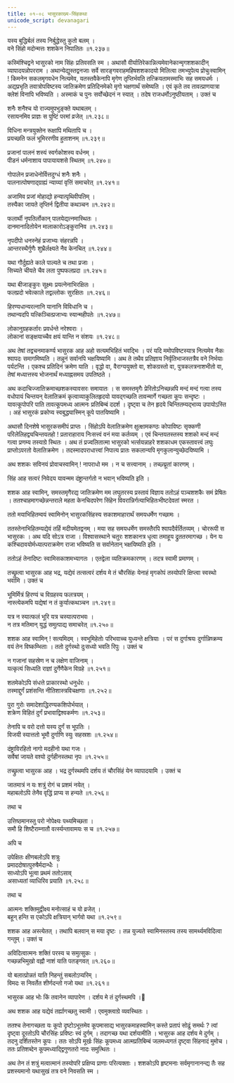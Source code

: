 ```yaml
---
title: ०१-०८ भासुरकाख्य-सिंहकथा
unicode_script: devanagari
---
```


यस्य बुद्धिर्बलं तस्य निर्बुद्धेस्तु कुतो बलम् ।  
वने सिंहो मदोन्मत्तः शशकेन निपातितः ॥१.२३७॥

कस्मिंश्चिद्वने भासुरको नाम सिंहः प्रतिवसति स्म । अथासौ वीर्यातिरेकान्नित्यमेवानेकान्मृगशशकादीन् व्यापादयन्नोपरराम । अथान्येद्युस्तद्वनजाः सर्वे सारङ्गवराहमहिषशशकादयो मिलित्वा तमभ्युपेत्य प्रोचुःस्वामिन् ! किमनेन सकलमृगवधेन नित्यमेव, यतस्तवैकेनापि मृगेण तृप्तिर्भवति तत्क्रियतामस्माभिः सह समयधर्मः । अद्यप्रभृति तवात्रोपविष्टस्य जातिक्रमेण प्रतिदिनमेको मृगो भक्षणार्थं समेष्यति । एवं कृते तव तावत्प्राणयात्रा क्लेशं विनापि भविष्यति । अस्माकं च पुनः सर्वोच्छेदनं न स्यात् । तदेष राजधर्मोऽनुष्ठीयताम् । उक्तं
च

शनैः शनैश्च यो राज्यमुपभुङ्क्ते यथाबलम् ।  
रसायनमिव प्राज्ञः स पुष्टिं परमां व्रजेत् ॥१.२३८॥  

विधिना मन्त्रयुक्तेन रूक्षापि मथितापि च ।  
प्रयच्छति फलं भूमिररणीव हुताशनम् ॥१.२३९॥  

प्रजानां पालनं शस्यं स्वर्गकोशस्य वर्धनम् ।  
पीडनं धर्मनाशाय पापायायशसे स्थितम् ॥१.२४०॥  

गोपालेन प्रजाधेनोर्वित्तदुग्धं शनैः शनैः ।  
पालनात्पोषणाद्ग्राह्यं न्याय्यां वृत्तिं समाचरेत् ॥१.२४१॥  

अजामिव प्रजां मोहाद्यो हन्यात्पृथिवीपतिम् ।  
तस्यैका जायते तृप्तिर्न द्वितीया कथञ्चन ॥१.२४२॥  

फलार्थी नृपतिर्लोकान् पालयेद्यत्नमास्थितः ।  
दानमानादितोयेन मालाकारोऽङ्कुरानिव ॥१.२४३॥  

नृपदीपो धनस्नेहं प्रजाभ्यः संहरन्नपि ।  
आन्तरस्थैर्गुणैः शुभ्रैर्लक्ष्यते नैव केनचित् ॥१.२४४॥  

यथा गौर्दुह्यते काले पाल्यते च तथा प्रजाः ।  
सिच्यते चीयते चैव लता पुष्पफलप्रदा ॥१.२४५॥  

यथा बीजाङ्कुरः सूक्ष्मः प्रयत्नेनाभिरक्षितः ।  
फलप्रदो भवेत्काले तद्वल्लोकः सुरक्षितः ॥१.२४६॥  

हिरण्यधान्यरत्नानि यानानि विविधानि च ।  
तथान्यदपि यत्किञ्चित्प्रजाभ्यः स्यान्महीपतेः ॥१.२४७॥  

लोकानुग्रहकर्तारः प्रवर्धन्ते नरेश्वराः ।  
लोकानां सङ्क्षयाच्चैव क्षयं यान्ति न संशयः ॥१.२४८॥  

अथ तेषां तद्वचनमाकर्ण्य भासुरक आह अहो सत्यमभिहितं भवद्भिः । परं यदि ममोपविष्टस्यात्र नित्यमेव नैकः श्वापदः समागमिष्यति । तन्नूनं सर्वानपि भक्षयिष्यामि । अथ ते तथैव प्रतिज्ञाय निर्वृतिभाजस्तत्रैव वने निर्भयाः पर्यटन्ति । एकश्च प्रतिदिनं क्रमेण याति । वृद्धो वा, वैराग्ययुक्तो वा, शोकग्रस्तो वा, पुत्रकलत्रनाशभीतो वा, तेषां मध्यात्तस्य भोजनार्थं मध्याह्नसमय उपतिष्ठते ।  

अथ कदाचिज्जातिक्रमाच्छशकस्यावसरः समायातः । स समस्तमृगैः प्रेरितोऽनिच्छन्नपि मन्दं मन्दं गत्वा तस्य वधोपायं चिन्तयन् वेलातिक्रमं कृत्वाव्याकुलितहृदयो यावद्गच्छति तावन्मार्गे गच्छता कूपः सन्दृष्टः । यावत्कूपोपरि पाति तावत्कूपमध्य आत्मनः प्रतिबिम्बं ददर्श । दृष्ट्वा च तेन हृदये चिन्तितम्यद्भाव्य उपायोऽस्ति । अहं भासुरकं प्रकोप्य स्वबुद्ध्यास्मिन् कूपे पातयिष्यामि ।  

अथासौ दिनशेषे भासुरकसमीपं प्राप्तः । सिंहोऽपि वेलातिक्रमेण क्षुत्क्षामकण्ठः कोपाविष्टः सृक्कणी परिलेलिहद्व्यचिन्तयतहो ! प्रताराहाराय निःसत्त्वं वनं मया कर्तव्यम् । एवं चिन्तयतस्तस्य शशको मन्दं मन्दं गत्वा प्रणम्य तस्याग्रे स्थितः । अथ तं प्रज्वलितात्मा भासुरको भर्त्सयन्नाहरे शशकाधम एकस्तावत्त्वं लघुः प्राप्तोऽपरतो वेलातिक्रमेण । तदस्मादपराधात्त्वां निपात्य प्रातः सकलान्यपि मृगकुलान्युच्छेदयिष्यामि ।  

अथ शशकः सविनयं प्रोवाचस्वामिन् ! नापराधो मम । न च सत्त्वानाम् । तच्छ्य्रूतां कारणम् ।  

सिंह आह सत्वरं निवेदय यावन्मम दंष्ट्रान्तर्गतो न भवान् भविष्यति इति ।  

शशक आह स्वामिन्, समस्तमृगैरद्य जातिक्रमेण मम लघुतरस्य प्रस्तावं विज्ञाय ततोऽहं पञ्चशशकैः समं प्रेषितः । ततश्चाहमागच्छेन्नन्तराले महता केनचिदपरेण सिंहेन विवरान्निर्गत्याभिहितःभीष्टदेवतां स्मरत ।  

ततो मयाभिहितम्वयं स्वामिनोन् भासुरकसिंहस्य सकाशमाहारार्थं समयधर्मेण गच्छामः ।  

ततस्तेनाभिहितम्यद्येवं तर्हि मदीयमेतद्वनम् । मया सह समयधर्मेण समस्तैरपि श्वापदैर्वर्तितव्यम् । चोररूपी स भासुरकः । अथ यदि सोऽत्र राजा । विश्वासस्थाने चतुरः शशकानत्र धृत्वा तमाहूय द्रुततरमागच्छ । येन यः कश्चिदावयोर्मध्यात्पराक्रमेण राजा भविष्यति स सर्वानेतान् भक्षयिष्यति इति ।  

ततोऽहं तेनादिष्टः स्वामिसकाशमभ्यागतः । एतद्वेला व्यतिक्रमकारणम् । तदत्र स्वामी प्रमाणम् ।  

तच्छ्रुत्वा भासुरक आह भद्र, यद्येवं तत्सत्वरं दर्शय मे तं चौरसिंहः येनाहं मृगकोपं तस्योपरि क्षिप्त्वा स्वस्थो भवामि । उक्तं च

भूमिर्मित्रं हिरण्यं च विग्रहस्य फलत्रयम् ।  
नास्त्येकमपि यद्येषां न तं कुर्यात्कथञ्चन ॥१.२४९॥  

यत्र न स्यात्फलं भूरि यत्र चस्यात्पराभवः ।  
न तत्र मतिमान् युद्धं समुत्पाद्य समाचरेत् ॥१.२५०॥  

शशक आह स्वामिन् ! सत्यमिदम् । स्वभूमिहेतोः परिभवाच्च युध्यन्ते क्षत्रियाः । परं स दुर्गाश्रयः दुर्गान्निष्क्रम्य वयं तेन विष्कम्भिताः । ततो दुर्गस्थो दुःसध्यो भवति रिपुः । उक्तं च

न गजानां सहस्रेण न च लक्षेण वाजिनाम् ।  
यत्कृत्यं सिध्यति राज्ञां दुर्गेणैकेन विग्रहे ॥१.२५१॥  

शतमेकोऽपि संधत्ते प्राकारस्थो धनुर्धरः ।   
तस्माद्दुर्गं प्रशंसन्ति नीतिशास्त्रविचक्षणाः ॥१.२५२॥   

पुरा गुरोः समादेशाद्धिरण्यकशिपोर्भयात् ।   
शक्रेण विहितं दुर्गं प्रभावाद्विश्वकर्मणः ॥१.२५३॥  

तेनापि च वरो दत्तो यस्य दुर्गं स भूपतिः ।   
विजयी स्यात्ततो भूमौ दुर्गाणि स्युः सहस्रशः ॥१.२५४॥   

दंष्ट्राविरहितो नागो मदहीनो यथा गजः ।   
सर्वेषां जायते वश्यो दुर्गहीनस्तथा नृपः ॥१.२५५॥  

तच्छ्रुत्वा भासुरक आह । भद्र दुर्गस्थमपि दर्शय तं चौरसिंहं येन व्यापादयामि । उक्तं च

जातमात्रं न यः शत्रुं रोगं च प्रशमं नयेत् ।   
महाबलोऽपि तेनैव वृद्धिं प्राप्य स हन्यते ॥१.२५६॥  

तथा च  

उत्तिष्ठमानस्तु परो नोपेक्ष्यः पथ्यमिच्छता ।   
समौ हि शिष्टैराम्नातौ वर्त्स्यन्तावामयः स च ॥१.२५७॥  

अपि च  

उपेक्षितः क्षीणबलोऽपि शत्रुः   
प्रमाददोषात्पुरुषैर्मदान्धैः ।   
साध्योऽपि भूत्वा प्रथमं ततोऽसाव्    
असाध्यतां व्याधिरिव प्रयाति ॥१.२५८॥  

तथा च

आत्मनः शक्तिमुद्वीक्ष्य मनोत्साहं च यो व्रजेत् ।   
बहून् हन्ति स एकोऽपि क्षत्रियान् भार्गवो यथा ॥१.२५९॥  

शशक आह अस्त्येतत् । तथापि बलवान् स मया दृष्टः । तन्न युज्यते स्वामिनस्तस्य तस्य सामर्थ्यमविदित्वा गन्तुम् । उक्तं च  

अविदित्वात्मनः शक्तिं परस्य च समुत्सुकः ।   
गच्छन्नभिमुखो वह्नौ नाशं याति पतङ्गवत् ॥१.२६०॥   

यो बलात्प्रोन्नतं याति निहन्तुं सबलोऽप्यरिम् ।   
विमदः स निवर्तेत शीर्णदन्तो गजो यथा ॥१.२६१॥  

भासुरक आह भोः किं तवानेन व्यापारेण । दर्शय मे तं दुर्गस्थमपि ।

अथ शशक आह यद्येवं तर्ह्यागच्छतु स्वामी । एवमुक्त्वाग्रे व्यवस्थितः ।  

ततश्च तेनागच्छता यः कूपो दृष्टोऽभूत्तमेव कूपमासाद्य भासुरकमाहस्वामिन् कस्ते प्रतापं सोढुं समर्थः ? त्वां दृष्ट्वा दूरतोऽपि चौरसिंहः प्रविष्टः स्वं दुर्गम् । तदागच्छ यथा दर्शयामीति ।  भासुरक आह दर्शय मे दुर्गम् । तदनु दर्शितस्तेन कूपः । ततः सोऽपि मूर्खः सिंहः कूपमध्य आत्मप्रतिबिम्बं जलमध्यगतं दृष्ट्वा सिंहनादं मुमोच । ततः प्रतिशब्देन कूपमध्याद्द्विगुणतरो नादः समुत्थितः ।  

अथ तेन तं शत्रुं मत्वात्मानं तस्योपरि प्रक्षिप्य प्राणाः परित्यक्ताः । शशकोऽपि हृष्टमनाः सर्वमृगानानन्द्य तैः सह प्रशस्यमानो यथासुखं तत्र वने निवसति स्म । 
